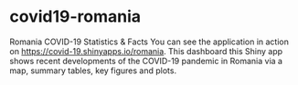 # covid19-romania

Romania COVID-19 Statistics & Facts 
You can see the application in action on https://covid-19.shinyapps.io/romania.
This dashboard this Shiny app shows recent developments of the COVID-19 pandemic in Romania via a map, summary tables, key figures and plots.
